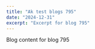 ```yaml
---
title: "Ak test blogs 795"
date: "2024-12-31"
excerpt: "Excerpt for blog 795"
---
```


Blog content for blog 795